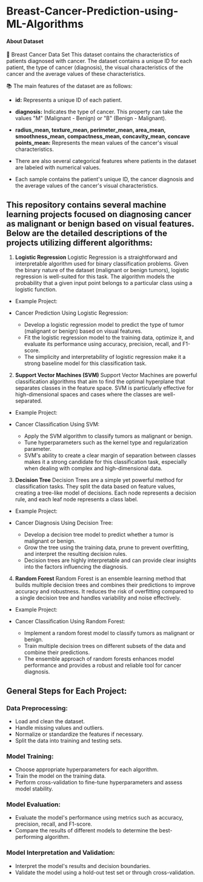 # Breast-Cancer-Prediction-using-ML-Algorithms

#### **About Dataset**
🦠 Breast Cancer Data Set
This dataset contains the characteristics of patients diagnosed with cancer. The dataset contains a unique ID for each patient, the type of cancer (diagnosis), the visual characteristics of the cancer and the average values of these characteristics.

📚 The main features of the dataset are as follows:
* **id:** Represents a unique ID of each patient.
* **diagnosis:** Indicates the type of cancer. This property can take the values "M" (Malignant - Benign) or "B" (Benign - Malignant).
* **radius_mean, texture_mean, perimeter_mean, area_mean, smoothness_mean, compactness_mean, concavity_mean, concave points_mean:** Represents the mean values of the cancer's visual characteristics.

* There are also several categorical features where patients in the dataset are labeled with numerical values.
* Each sample contains the patient's unique ID, the cancer diagnosis and the average values of the cancer's visual characteristics.

## This repository contains several machine learning projects focused on diagnosing cancer as malignant or benign based on visual features. Below are the detailed descriptions of the projects utilizing different algorithms:

1. **Logistic Regression**
Logistic Regression is a straightforward and interpretable algorithm used for binary classification problems. Given the binary nature of the dataset (malignant or benign tumors), logistic regression is well-suited for this task. The algorithm models the probability that a given input point belongs to a particular class using a logistic function.

* Example Project:

* Cancer Prediction Using Logistic Regression:
  * Develop a logistic regression model to predict the type of tumor (malignant or benign) based on visual features.
  * Fit the logistic regression model to the training data, optimize it, and evaluate its performance using accuracy, precision, recall, and F1-score.
  * The simplicity and interpretability of logistic regression make it a strong baseline model for this classification task.

2. **Support Vector Machines (SVM)**
Support Vector Machines are powerful classification algorithms that aim to find the optimal hyperplane that separates classes in the feature space. SVM is particularly effective for high-dimensional spaces and cases where the classes are well-separated.

* Example Project:

* Cancer Classification Using SVM:
  * Apply the SVM algorithm to classify tumors as malignant or benign.
  * Tune hyperparameters such as the kernel type and regularization parameter.
  * SVM's ability to create a clear margin of separation between classes makes it a strong candidate for this classification task, especially when dealing with complex and high-dimensional data.

3. **Decision Tree**
Decision Trees are a simple yet powerful method for classification tasks. They split the data based on feature values, creating a tree-like model of decisions. Each node represents a decision rule, and each leaf node represents a class label.

* Example Project:

* Cancer Diagnosis Using Decision Tree:
  * Develop a decision tree model to predict whether a tumor is malignant or benign.
  * Grow the tree using the training data, prune to prevent overfitting, and interpret the resulting decision rules.
  * Decision trees are highly interpretable and can provide clear insights into the factors influencing the diagnosis.

4. **Random Forest**
Random Forest is an ensemble learning method that builds multiple decision trees and combines their predictions to improve accuracy and robustness. It reduces the risk of overfitting compared to a single decision tree and handles variability and noise effectively.

* Example Project:

* Cancer Classification Using Random Forest:
  * Implement a random forest model to classify tumors as malignant or benign.
  * Train multiple decision trees on different subsets of the data and combine their predictions.
  * The ensemble approach of random forests enhances model performance and provides a robust and reliable tool for cancer diagnosis.

## General Steps for Each Project:

### Data Preprocessing:

* Load and clean the dataset.
* Handle missing values and outliers.
* Normalize or standardize the features if necessary.
* Split the data into training and testing sets.

### Model Training:

* Choose appropriate hyperparameters for each algorithm.
* Train the model on the training data.
* Perform cross-validation to fine-tune hyperparameters and assess model stability.

### Model Evaluation:

* Evaluate the model's performance using metrics such as accuracy, precision, recall, and F1-score.
* Compare the results of different models to determine the best-performing algorithm.

### Model Interpretation and Validation:

* Interpret the model's results and decision boundaries.
* Validate the model using a hold-out test set or through cross-validation.
